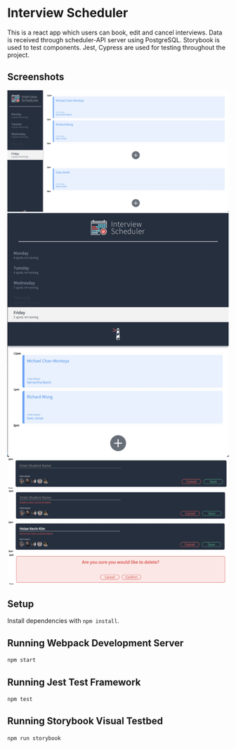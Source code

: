 # Interview Scheduler

This is a react app which users can book, edit and cancel interviews. Data is received through scheduler-API server using PostgreSQL. Storybook is used to test components. Jest, Cypress are used for testing throughout the project.

## Screenshots
!["Main Page"](https://github.com/htkim94/schedular/blob/master/docs/scheduler_main_page.jpg)
!["Page responsive to screen size"](https://github.com/htkim94/schedular/blob/master/docs/scheduler_responsive.jpg)
!["Add / Edit interview component"](https://github.com/htkim94/schedular/blob/master/docs/scheduler_show_component.jpg)
!["Validation feature for empty name"](https://github.com/htkim94/schedular/blob/master/docs/scheduler_validation_emptyName.jpg)
!["Validation feature for empty interviewer"](https://github.com/htkim94/schedular/blob/master/docs/scheduler_validation_emptyInterviewer.jpg)
!["Confirmation component when deleting an interview"](https://github.com/htkim94/schedular/blob/master/docs/scheduler_confirmation_component.jpg)

## Setup

Install dependencies with `npm install`.

## Running Webpack Development Server

```sh
npm start
```

## Running Jest Test Framework

```sh
npm test
```

## Running Storybook Visual Testbed

```sh
npm run storybook
```
